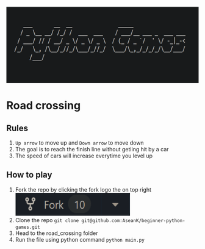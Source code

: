<p align="center">
  <a href="https://github.com/AseanK/beginner-python-games" target="_blank">
    <img src="../../images/logo.png" width = "2560px" height = "200px">
  </a>
</p>

# Road crossing
<!-- Game Rules -->
## Rules
1. `Up arrow` to move up and `Down arrow` to move down
2. The goal is to reach the finish line without getiing hit by a car
3. The speed of cars will increase everytime you level up

## How to play
1. Fork the repo by clicking the fork logo the on top right <img src="../../images/fork.png" width="300" height="60">
2. Clone the repo `git clone git@github.com:AseanK/beginner-python-games.git`
3. Head to the road_crossing folder
4. Run the file using python command `python main.py`